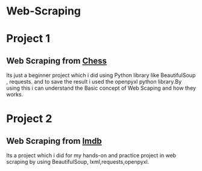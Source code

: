 # Web-Scraping
# Project 1
## Web Scraping from [Chess](https://www.chess.com)

  Its just a beginner project which i did using Python library like BeautifulSoup , requests. and to save the result i used the  openpyxl python library.By using this i can understand the Basic concept of Web Scaping and how they works. 

# Project 2
## Web Scraping from [Imdb](https://www.imdb.com)
  Its a project which i did for my hands-on and practice project in web scraping by using BeautifulSoup, lxml,requests,openpyxl.
